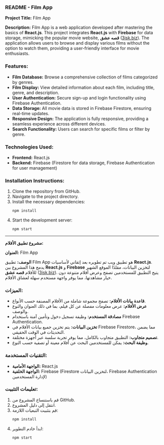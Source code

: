 ### README - Film App

**Project Title:** Film App

**Description:**
Film App is a web application developed after mastering the basics of **React.js**. This project integrates **React.js** with **Firebase** for data storage, mimicking the popular movie website, **قصه عشق** ([3isk.biz](https://3isk.biz/genre/7obtv-s96/)). The application allows users to browse and display various films without the option to watch them, providing a user-friendly interface for movie enthusiasts.

### Features:
- **Film Database:** Browse a comprehensive collection of films categorized by genres.
- **Film Display:** View detailed information about each film, including title, genre, and description.
- **User Authentication:** Secure sign-up and login functionality using Firebase Authentication.
- **Data Storage:** All movie data is stored in Firebase Firestore, ensuring real-time updates.
- **Responsive Design:** The application is fully responsive, providing a seamless experience across different devices.
- **Search Functionality:** Users can search for specific films or filter by genre.

### Technologies Used:
- **Frontend:** React.js
- **Backend:** Firebase (Firestore for data storage, Firebase Authentication for user management)

### Installation Instructions:
1. Clone the repository from GitHub.
2. Navigate to the project directory.
3. Install the necessary dependencies:
   ```bash
   npm install
   ```
4. Start the development server:
   ```bash
   npm start
   ```


---


**مشروع تطبيق الأفلام:**

**العنوان:** Film App

**الوصف:**
تطبيق Film App هو تطبيق ويب تم تطويره بعد إتقاني لأساسيات **React.js**. يدمج هذا المشروع بين **React.js** و **Firebase** لتخزين البيانات، مقلدًا الموقع الشهير للأفلام **قصه عشق** ([3isk.biz](https://3isk.biz/genre/7obtv-s96/)). يتيح التطبيق للمستخدمين تصفح وعرض أفلام متنوعة دون خيار مشاهدتها، مما يوفر واجهة مستخدم سهلة لعشاق الأفلام.

### الميزات:
- **قاعدة بيانات الأفلام:** تصفح مجموعة شاملة من الأفلام المصنفة حسب الأنواع.
- **عرض الأفلام:** عرض معلومات مفصلة عن كل فيلم، بما في ذلك العنوان والنوع والوصف.
- **مصادقة المستخدم:** وظيفة تسجيل دخول وتأمين آمنة باستخدام Firebase Authentication.
- **تخزين البيانات:** يتم تخزين جميع بيانات الأفلام في Firebase Firestore، مما يضمن التحديثات في الوقت الحقيقي.
- **تصميم متجاوب:** التطبيق متجاوب بالكامل، مما يوفر تجربة سلسة عبر أجهزة مختلفة.
- **وظيفة البحث:** يمكن للمستخدمين البحث عن أفلام معينة أو تصفية حسب النوع.

### التقنيات المستخدمة:
- **الواجهة الأمامية:** React.js
- **الواجهة الخلفية:** Firebase (Firestore لتخزين البيانات، Firebase Authentication لإدارة المستخدمين)

### تعليمات التثبيت:
1. قم باستنساخ المشروع من GitHub.
2. انتقل إلى دليل المشروع.
3. قم بتثبيت التبعيات اللازمة:
   ```bash
   npm install
   ```
4. ابدأ خادم التطوير:
   ```bash
   npm start
   ```
